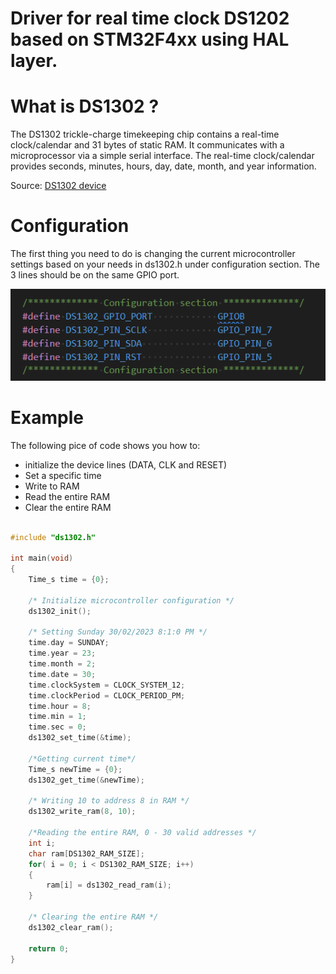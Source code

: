 
# Driver for real time clock DS1202 based on STM32F4xx using HAL layer.


# What is DS1302 ?

The DS1302 trickle-charge timekeeping chip contains a real-time clock/calendar and 31 bytes of static RAM. It communicates with a microprocessor via a simple serial interface. The real-time clock/calendar provides seconds, minutes, hours, day, date, month, and year information.

Source: [DS1302 device](https://www.analog.com/en/products/ds1302.html#:~:text=The%20DS1302%20trickle%2Dcharge%20timekeeping,%2C%20month%2C%20and%20year%20information.)
# Configuration 

The first thing you need to do is changing the current microcontroller settings 
based on your needs in ds1302.h under configuration
section. The 3 lines should be on the same GPIO port.

![configuration](/docs/configuration.png)

# Example

The following pice of code shows you how to:

* initialize the device lines (DATA, CLK and RESET)
* Set a specific time 
* Write to RAM 
* Read the entire RAM
* Clear the entire RAM

```c

#include "ds1302.h"

int main(void)
{
    Time_s time = {0};

    /* Initialize microcontroller configuration */
    ds1302_init();

    /* Setting Sunday 30/02/2023 8:1:0 PM */
    time.day = SUNDAY;
    time.year = 23;
    time.month = 2;
    time.date = 30;
    time.clockSystem = CLOCK_SYSTEM_12;
    time.clockPeriod = CLOCK_PERIOD_PM;
    time.hour = 8;
    time.min = 1;
    time.sec = 0;
    ds1302_set_time(&time);

    /*Getting current time*/
    Time_s newTime = {0};
    ds1302_get_time(&newTime); 

    /* Writing 10 to address 8 in RAM */
    ds1302_write_ram(8, 10);

    /*Reading the entire RAM, 0 - 30 valid addresses */
    int i;
    char ram[DS1302_RAM_SIZE];
    for( i = 0; i < DS1302_RAM_SIZE; i++)
    {
        ram[i] = ds1302_read_ram(i);
    }

    /* Clearing the entire RAM */
    ds1302_clear_ram();

    return 0;
}
```
